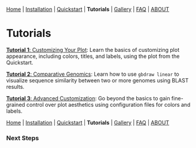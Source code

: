 [Home](../README.md) | [Installation](../INSTALL.md) | [Quickstart](../QUICKSTART.md) | **Tutorials** | [Gallery](../GALLERY.md) | [FAQ](../FAQ.md) | [ABOUT](../ABOUT.md)
# Tutorials


[**Tutorial 1**: Customizing Your Plot](./1_Customizing_Plots.md): Learn the basics of customizing plot appearance, including colors, titles, and labels, using the plot from the Quickstart.

[**Tutorial 2**: Comparative Genomics](./2_Comparative_Genomics.md): Learn how to use `gbdraw linear` to visualize sequence similarity between two or more genomes using BLAST results.

[**Tutorial 3**: Advanced Customization](./3_Advanced_Customization.md): Go beyond the basics to gain fine-grained control over plot aesthetics using configuration files for colors and labels.

[Home](../README.md) | [Installation](../INSTALL.md) | [Quickstart](../QUICKSTART.md) | **Tutorials** | [Gallery](../GALLERY.md) | [FAQ](../FAQ.md) | [ABOUT](../ABOUT.md)
### Next Steps
